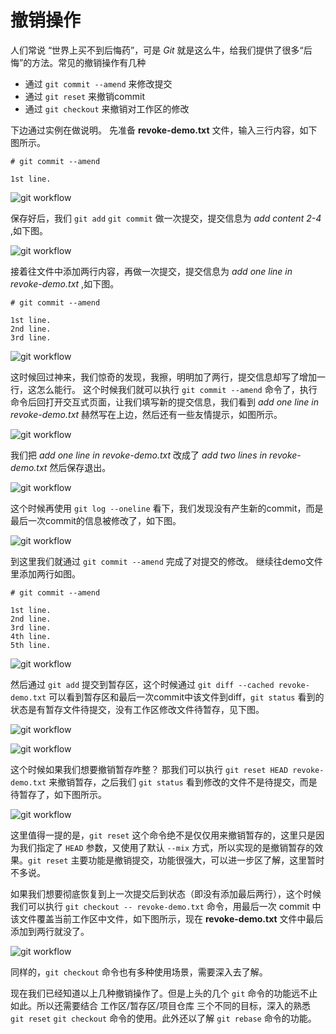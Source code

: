 # 撤销操作

人们常说 “世界上买不到后悔药”，可是 *Git* 就是这么牛，给我们提供了很多“后悔”的方法。常见的撤销操作有几种

* 通过 `git commit --amend` 来修改提交
* 通过 `git reset` 来撤销commit
* 通过 `git checkout` 来撤销对工作区的修改

下边通过实例在做说明。
先准备 **revoke-demo.txt** 文件，输入三行内容，如下图所示。

```
# git commit --amend

1st line.
```

![git workflow](https://github.com/op-y/git-practice/blob/master/images/2/snip.2-49.png)  

保存好后，我们 `git add` `git commit` 做一次提交，提交信息为 *add content 2-4* ,如下图。

![git workflow](https://github.com/op-y/git-practice/blob/master/images/2/snip.2-50.png) 

接着往文件中添加两行内容，再做一次提交，提交信息为 *add one line in revoke-demo.txt* ,如下图。

```
# git commit --amend

1st line.
2nd line.
3rd line.
```

![git workflow](https://github.com/op-y/git-practice/blob/master/images/2/snip.2-51.png) 

这时候回过神来，我们惊奇的发现，我擦，明明加了两行，提交信息却写了增加一行，这怎么能行。
这个时候我们就可以执行 `git commit --amend` 命令了，执行命令后回打开交互式页面，让我们填写新的提交信息，我们看到 *add one line in revoke-demo.txt* 赫然写在上边，然后还有一些友情提示，如图所示。

![git workflow](https://github.com/op-y/git-practice/blob/master/images/2/snip.2-52.png) 

我们把 *add one line in revoke-demo.txt* 改成了 *add two lines in revoke-demo.txt* 然后保存退出。

![git workflow](https://github.com/op-y/git-practice/blob/master/images/2/snip.2-53.png) 

这个时候再使用 `git log --oneline` 看下，我们发现没有产生新的commit，而是最后一次commit的信息被修改了，如下图。

![git workflow](https://github.com/op-y/git-practice/blob/master/images/2/snip.2-54.png) 

到这里我们就通过 `git commit --amend` 完成了对提交的修改。
继续往demo文件里添加两行如图。

```
# git commit --amend

1st line.
2nd line.
3rd line.
4th line.
5th line.
```

![git workflow](https://github.com/op-y/git-practice/blob/master/images/2/snip.2-55.png) 

然后通过 `git add` 提交到暂存区，这个时候通过 `git diff --cached revoke-demo.txt` 可以看到暂存区和最后一次commit中该文件到diff，`git status` 看到的状态是有暂存文件待提交，没有工作区修改文件待暂存，见下图。

![git workflow](https://github.com/op-y/git-practice/blob/master/images/2/snip.2-56.png) 

![git workflow](https://github.com/op-y/git-practice/blob/master/images/2/snip.2-57.png) 

这个时候如果我们想要撤销暂存咋整？
那我们可以执行 `git reset HEAD revoke-demo.txt` 来撤销暂存，之后我们 `git status` 看到修改的文件不是待提交，而是待暂存了，如下图所示。 

![git workflow](https://github.com/op-y/git-practice/blob/master/images/2/snip.2-58.png) 

这里值得一提的是，`git reset` 这个命令绝不是仅仅用来撤销暂存的，这里只是因为我们指定了 `HEAD` 参数，又使用了默认 `--mix` 方式，所以实现的是撤销暂存的效果。`git reset` 主要功能是撤销提交，功能很强大，可以进一步区了解，这里暂时不多说。

如果我们想要彻底恢复到上一次提交后到状态（即没有添加最后两行），这个时候我们可以执行 `git checkout -- revoke-demo.txt` 命令，用最后一次 commit 中该文件覆盖当前工作区中文件，如下图所示，现在 **revoke-demo.txt** 文件中最后添加到两行就没了。

![git workflow](https://github.com/op-y/git-practice/blob/master/images/2/snip.2-59.png) 

同样的，`git checkout` 命令也有多种使用场景，需要深入去了解。

现在我们已经知道以上几种撤销操作了。但是上头的几个 `git` 命令的功能远不止如此。所以还需要结合 工作区/暂存区/项目仓库 三个不同的目标，深入的熟悉 `git reset` `git checkout` 命令的使用。此外还以了解 `git rebase` 命令的功能。
